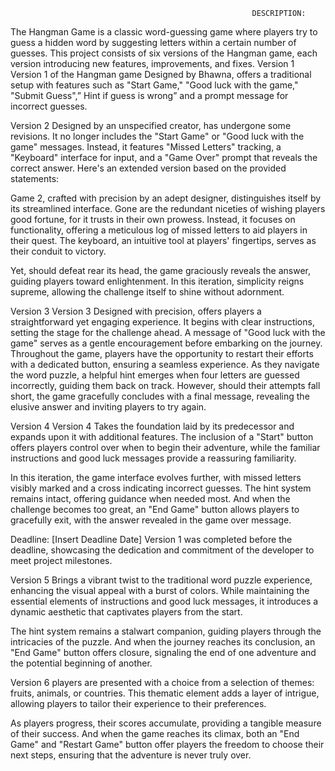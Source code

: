                                                           DESCRIPTION:
                                                          
The Hangman Game is a classic word-guessing game where players try to guess a hidden word by suggesting letters within a certain number of guesses. This project consists of six versions of the Hangman game, each version introducing new features, improvements, and fixes.
Version 1
Version 1 of the Hangman game Designed by Bhawna, offers a traditional setup with features such as "Start Game," "Good luck with the game," "Submit Guess",” Hint if guess is wrong” and a prompt message for incorrect guesses.

Version 2
Designed by an unspecified creator, has undergone some revisions. It no longer includes the "Start Game" or "Good luck with the game" messages. Instead, it features "Missed Letters" tracking, a "Keyboard" interface for input, and a "Game Over" prompt that reveals the correct answer. Here's an extended version based on the provided statements:

Game 2, crafted with precision by an adept designer, distinguishes itself by its streamlined interface. Gone are the redundant niceties of wishing players good fortune, for it trusts in their own prowess. Instead, it focuses on functionality, offering a meticulous log of missed letters to aid players in their quest. The keyboard, an intuitive tool at players' fingertips, serves as their conduit to victory.

Yet, should defeat rear its head, the game graciously reveals the answer, guiding players toward enlightenment. In this iteration, simplicity reigns supreme, allowing the challenge itself to shine without adornment.

Version 3
Version 3 Designed with precision, offers players a straightforward yet engaging experience. It begins with clear instructions, setting the stage for the challenge ahead. A message of "Good luck with the game" serves as a gentle encouragement before embarking on the journey.
Throughout the game, players have the opportunity to restart their efforts with a dedicated button, ensuring a seamless experience. As they navigate the word puzzle, a helpful hint emerges when four letters are guessed incorrectly, guiding them back on track.
However, should their attempts fall short, the game gracefully concludes with a final message, revealing the elusive answer and inviting players to try again.

Version 4
Version 4 Takes the foundation laid by its predecessor and expands upon it with additional features. The inclusion of a "Start" button offers players control over when to begin their adventure, while the familiar instructions and good luck messages provide a reassuring familiarity.

In this iteration, the game interface evolves further, with missed letters visibly marked and a cross indicating incorrect guesses. The hint system remains intact, offering guidance when needed most. And when the challenge becomes too great, an "End Game" button allows players to gracefully exit, with the answer revealed in the game over message.

Deadline: [Insert Deadline Date]
Version 1 was completed before the deadline, showcasing the dedication and commitment of the developer to meet project milestones.

Version 5
Brings a vibrant twist to the traditional word puzzle experience, enhancing the visual appeal with a burst of colors. While maintaining the essential elements of instructions and good luck messages, it introduces a dynamic aesthetic that captivates players from the start.

The hint system remains a stalwart companion, guiding players through the intricacies of the puzzle. And when the journey reaches its conclusion, an "End Game" button offers closure, signaling the end of one adventure and the potential beginning of another.

Version 6
players are presented with a choice from a selection of themes: fruits, animals, or countries. This thematic element adds a layer of intrigue, allowing players to tailor their experience to their preferences.

As players progress, their scores accumulate, providing a tangible measure of their success. And when the game reaches its climax, both an "End Game" and "Restart Game" button offer players the freedom to choose their next steps, ensuring that the adventure is never truly over.

